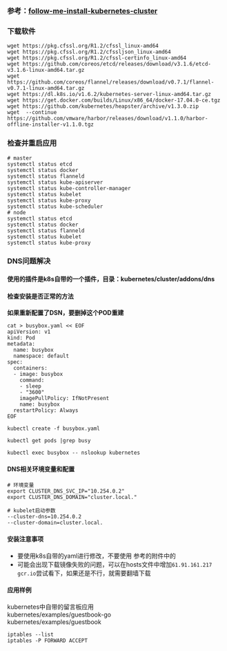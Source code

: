### 参考：[follow-me-install-kubernetes-cluster](https://github.com/opsnull/follow-me-install-kubernetes-cluster)


### 下载软件
```
wget https://pkg.cfssl.org/R1.2/cfssl_linux-amd64
wget https://pkg.cfssl.org/R1.2/cfssljson_linux-amd64
wget https://pkg.cfssl.org/R1.2/cfssl-certinfo_linux-amd64
wget https://github.com/coreos/etcd/releases/download/v3.1.6/etcd-v3.1.6-linux-amd64.tar.gz
wget https://github.com/coreos/flannel/releases/download/v0.7.1/flannel-v0.7.1-linux-amd64.tar.gz
wget https://dl.k8s.io/v1.6.2/kubernetes-server-linux-amd64.tar.gz
wget https://get.docker.com/builds/Linux/x86_64/docker-17.04.0-ce.tgz
wget https://github.com/kubernetes/heapster/archive/v1.3.0.zip
wget  --continue https://github.com/vmware/harbor/releases/download/v1.1.0/harbor-offline-installer-v1.1.0.tgz
```

### 检查并重启应用
```
# master
systemctl status etcd
systemctl status docker
systemctl status flanneld
systemctl status kube-apiserver
systemctl status kube-controller-manager
systemctl status kubelet
systemctl status kube-proxy
systemctl status kube-scheduler
# node
systemctl status etcd
systemctl status docker
systemctl status flanneld
systemctl status kubelet
systemctl status kube-proxy
```

### DNS问题解决
#### 使用的插件是k8s自带的一个插件，目录：kubernetes/cluster/addons/dns

#### 检查安装是否正常的方法
**如果重新配置了DSN，要删掉这个POD重建**
```
cat > busybox.yaml << EOF
apiVersion: v1
kind: Pod
metadata:
  name: busybox
  namespace: default
spec:
  containers:
  - image: busybox
    command:
    - sleep
    - "3600"
    imagePullPolicy: IfNotPresent
    name: busybox
  restartPolicy: Always
EOF

kubectl create -f busybox.yaml

kubectl get pods |grep busy

kubectl exec busybox -- nslookup kubernetes
```


#### DNS相关环境变量和配置
```
# 环境变量
export CLUSTER_DNS_SVC_IP="10.254.0.2"
export CLUSTER_DNS_DOMAIN="cluster.local."

# kubelet启动参数
--cluster-dns=10.254.0.2
--cluster-domain=cluster.local.
```

#### 安装注意事项
+ 要使用k8s自带的yaml进行修改，不要使用 参考的附件中的
+ 可能会出现下载镜像失败的问题，可以在hosts文件中增加```61.91.161.217  gcr.io```尝试看下，如果还是不行，就需要翻墙下载
 

#### 应用样例
kubernetes中自带的留言板应用  
kubernetes/examples/guestbook-go  
kubernetes/examples/guestbook

```
iptables --list
iptables -P FORWARD ACCEPT
```